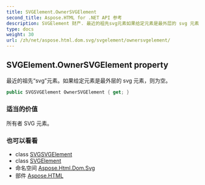 ```yaml
---
title: SVGElement.OwnerSVGElement
second_title: Aspose.HTML for .NET API 参考
description: SVGElement 财产. 最近的祖先svg元素如果给定元素是最外层的 svg 元素则为空
type: docs
weight: 30
url: /zh/net/aspose.html.dom.svg/svgelement/ownersvgelement/
---
```

## SVGElement.OwnerSVGElement property

最近的祖先“svg”元素。如果给定元素是最外层的 svg 元素，则为空。

```csharp
public SVGSVGElement OwnerSVGElement { get; }
```

### 适当的价值

所有者 SVG 元素。

### 也可以看看

* class [SVGSVGElement](../../svgsvgelement/)
* class [SVGElement](../)
* 命名空间 [Aspose.Html.Dom.Svg](../../svgelement/)
* 部件 [Aspose.HTML](../../../)


